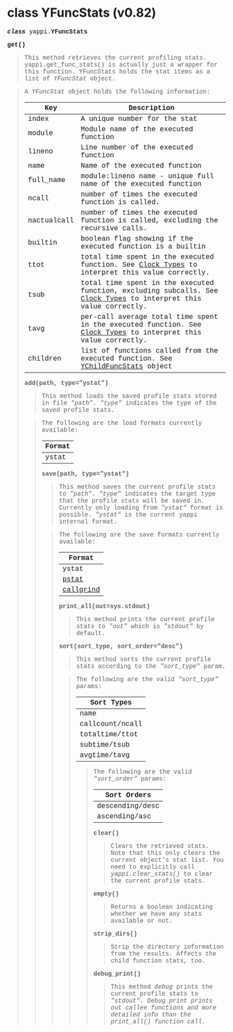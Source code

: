 # class YFuncStats (v0.82) #

<font face='Courier New'>

<b><i>class</i></b> yappi.<b>YFuncStats</b>


<b>get()</b>
<blockquote>This method retrieves the current profiling stats.      yappi.get_func_stats() is actually just a wrapper for this function. YFuncStats holds the stat items as a list of <i>YFuncStat</i> object.</blockquote>

<blockquote>A <i>YFuncStat</i> object holds the following information:<br>
<table><thead><th> <b>Key</b> </th><th> <b>Description</b> </th></thead><tbody>
<tr><td> index </td><td> A unique number for the stat </td></tr>
<tr><td> module </td><td> Module name of the executed function </td></tr>
<tr><td> lineno </td><td> Line number of the executed function </td></tr>
<tr><td> name </td><td> Name of the executed function </td></tr>
<tr><td> full_name </td><td> module:lineno name - unique full name of the executed function </td></tr>
<tr><td> ncall </td><td> number of times the executed function is called. </td></tr>
<tr><td> nactualcall </td><td> number of times the executed function is called, excluding the recursive calls. </td></tr>
<tr><td> builtin</td><td> boolean flag showing if the executed function is a builtin </td></tr>
<tr><td> ttot </td><td> total time spent in the executed function. See <a href='https://code.google.com/p/yappi/wiki/ClockTypes_v082'>Clock Types</a> to interpret this value correctly. </td></tr>
<tr><td> tsub </td><td> total time spent in the executed function, excluding subcalls. See <a href='https://code.google.com/p/yappi/wiki/ClockTypes_v082'>Clock Types</a> to interpret this value correctly. </td></tr>
<tr><td> tavg </td><td> per-call average total time spent in the executed function. See <a href='https://code.google.com/p/yappi/wiki/ClockTypes_v082'>Clock Types</a> to interpret this value correctly. </td></tr>
<tr><td> children </td><td> list of functions called from the executed function. See <a href='https://code.google.com/p/yappi/wiki/YChildFuncStats_v082'>YChildFuncStats</a> object </td></tr></blockquote></tbody></table>

<b>add(path, type="ystat")</b>
<blockquote>This method loads the saved profile stats stored in file <i>"path"</i>. <i>"type"</i> indicates the type of the saved profile stats.</blockquote>

<blockquote>The following are the load formats currently available:<br>
<table><thead><th> <b>Format</b> </th></thead><tbody>
<tr><td> ystat </td></tr></blockquote></tbody></table>

<b>save(path, type="ystat")</b>
<blockquote>This method saves the current profile stats to <i>"path"</i>. <i>"type"</i> indicates the target type that the profile stats will be saved in. Currently only loading from <i>"ystat"</i> format is possible. <i>"ystat"</i> is the current yappi internal format.</blockquote>

<blockquote>The following are the save formats currently available:<br>
<table><thead><th> <b>Format</b> </th></thead><tbody>
<tr><td> ystat </td></tr>
<tr><td> <a href='http://docs.python.org/3.3/library/profile.html?highlight=pstat#pstats.Stats.print_stats'>pstat</a> </td></tr>
<tr><td> <a href='http://kcachegrind.sourceforge.net/html/CallgrindFormat.html'>callgrind</a> </td></tr></blockquote></tbody></table>


<b>print_all(out=sys.stdout)</b>
<blockquote>This method prints the current profile stats to <i>"out"</i> which is  <i>"stdout"</i> by default.</blockquote>

<b>sort(sort_type, sort_order="desc")</b>
<blockquote>This method sorts the current profile stats according to the  <i>"sort_type"</i> param.</blockquote>

<blockquote>The following are the valid <i>"sort_type"</i> params:<br>
<table><thead><th> <b>Sort Types</b> </th></thead><tbody>
<tr><td> name </td></tr>
<tr><td> callcount/ncall </td></tr>
<tr><td> totaltime/ttot  </td></tr>
<tr><td> subtime/tsub </td></tr>
<tr><td> avgtime/tavg </td></tr></blockquote></tbody></table>

<blockquote>The following are the valid <i>"sort_order"</i> params:<br>
<table><thead><th> <b>Sort Orders</b> </th></thead><tbody>
<tr><td> descending/desc </td></tr>
<tr><td> ascending/asc </td></tr></blockquote></tbody></table>

<b>clear()</b>
<blockquote>Clears the retrieved stats. Note that this only clears the current object's stat list. You need to explicitly call <i>yappi.clear_stats()</i> to clear the current profile stats.</blockquote>

<b>empty()</b>
<blockquote>Returns a boolean indicating whether we have any stats available or not.</blockquote>

<b>strip_dirs()</b>
<blockquote>Strip the directory information from the results. Affects the child function stats, too.</blockquote>

<b>debug_print()</b>
<blockquote>This method <i>debug</i> prints the current profile stats to <i>"stdout". Debug print prints out callee functions and more detailed info than the <i>print_all()</i> function call.</i></blockquote>

</font>